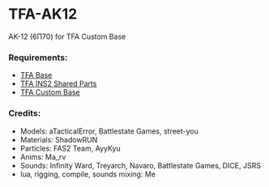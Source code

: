 # TFA-AK12
AK-12 (6П70) for TFA Custom Base

### Requirements:
- [TFA Base](https://steamcommunity.com/sharedfiles/filedetails/?id=2840031720 "Click me")
- [TFA INS2 Shared Parts](https://steamcommunity.com/sharedfiles/filedetails/?id=2840032487 "Click me")
- [TFA Custom Base](https://github.com/GroveZ45/TFA-Custom-Base "Click me")

### Credits:
- Models: aTacticalError, Battlestate Games, street-you
- Materials: ShadowRUN
- Particles: FAS2 Team, AyyKyu
- Anims: Ma_rv
- Sounds: Infinity Ward, Treyarch, Navaro, Battlestate Games, DICE, JSRS
- lua, rigging, compile, sounds mixing: Me
